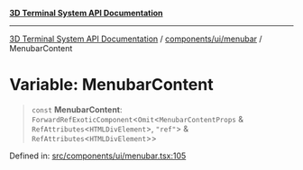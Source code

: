 [**3D Terminal System API Documentation**](../../../../README.md)

***

[3D Terminal System API Documentation](../../../../README.md) / [components/ui/menubar](../README.md) / MenubarContent

# Variable: MenubarContent

> `const` **MenubarContent**: `ForwardRefExoticComponent`\<`Omit`\<`MenubarContentProps` & `RefAttributes`\<`HTMLDivElement`\>, `"ref"`\> & `RefAttributes`\<`HTMLDivElement`\>\>

Defined in: [src/components/ui/menubar.tsx:105](https://github.com/Dicommunitas/ThreeJS_Terminal_3D/blob/99a29fe17cab393c4120b6b5906a4ebb1fb3c239/src/components/ui/menubar.tsx#L105)
